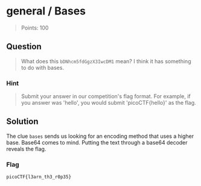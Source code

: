 # general / Bases

> Points: 100

## Question

> What does this `bDNhcm5fdGgzX3IwcDM1` mean? I think it has something to do with bases.

### Hint

> Submit your answer in our competition's flag format.
> For example, if you answer was 'hello', you would submit 'picoCTF{hello}' as the flag.

## Solution

The clue `bases` sends us looking for an encoding method that uses a higher base.
Base64 comes to mind.
Putting the text through a base64 decoder reveals the flag.

### Flag

`picoCTF{l3arn_th3_r0p35}`
